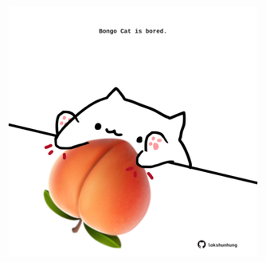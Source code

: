 <!-- built at 01/11/2024, 15:00:43 UTC -->
<p align="center">
  <img width="500" height="500" src="./ReadmeImage.svg">
</p>
